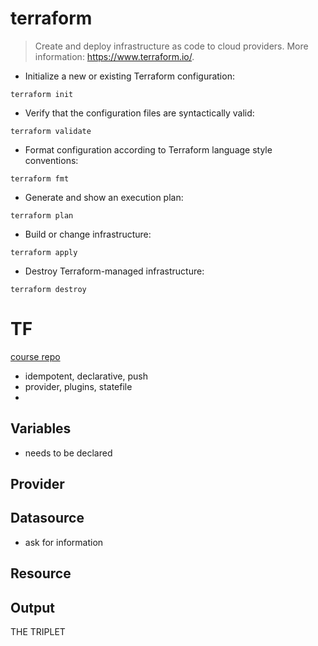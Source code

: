 # terraform

> Create and deploy infrastructure as code to cloud providers.
> More information: <https://www.terraform.io/>.

- Initialize a new or existing Terraform configuration:

`terraform init`

- Verify that the configuration files are syntactically valid:

`terraform validate`

- Format configuration according to Terraform language style conventions:

`terraform fmt`

- Generate and show an execution plan:

`terraform plan`

- Build or change infrastructure:

`terraform apply`

- Destroy Terraform-managed infrastructure:

`terraform destroy`


# TF
[course repo](https://github.com/ned1313/Getting-Started-Terraform)
- idempotent, declarative, push
- provider, plugins, statefile
-
## Variables
- needs to be declared

## Provider

## Datasource
- ask for information

## Resource

## Output

THE TRIPLET
